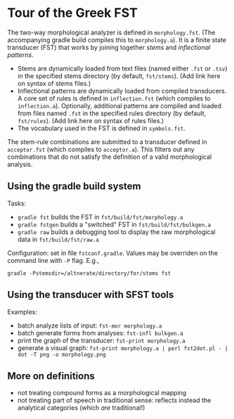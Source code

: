 
# Tour of the Greek FST


The two-way morphological analyzer is defined in `morphology.fst`. (The accompanying gradle build compiles this to `morphology.a`).  It is a finite state transducer (FST) that works by joining together *stems* and *inflectional patterns*.


- Stems are dynamically loaded from text files (named either `.fst` or `.tsv`) in the specified stems directory (by default, `fst/stems`).  (Add link here on syntax of stems files.)
- Inflectional patterns are dynamically loaded from compiled transducers.  A core set of rules is defined in `inflection.fst` (which compiles to `inflection.a`).  Optionally, additional patterns are compiled and loaded from files named `.fst` in the specified rules directory (by default, `fst/rules`). (Add link here on syntax of rules files.)
- The vocabulary used in the FST is defined in `symbols.fst`.

The stem-rule combinations are submitted to a transducer defined in `acceptor.fst` (which compiles to `acceptor.a`).  This filters out any combinations that do not satisfy the definition of a valid morphological analysis.





## Using the gradle build system

Tasks:

- `gradle fst` builds the FST in `fst/build/fst/morphology.a`
- `gradle fstgen` builds a "switched" FST in `fst/build/fst/bulkgen.a`
- `gradle raw` builds a debugging tool to display the raw morphological data in `fst/build/fst/raw.a`

Configuration:  set in file `fstconf.gradle`.  Values may be overriden on the command line with `-P` flag. E.g.,

    gradle -Pstemsdir=/altnerate/directory/for/stems fst



## Using the transducer with SFST tools

Examples:

- batch analyze lists of input:  `fst-mor morphology.a`
- batch generate forms from analyses:  `fst-infl bulkgen.a`
- print the graph of the transducer: `fst-print morphology.a`
- generate a visual graph: `fst-print morphology.a | perl fst2dot.pl - | dot -T png -o morphology.png`


## More on definitions

- not treating compound forms as a morphological mapping
- not treating part of speech in traditional sense: reflects instead the analytical categories (which *are* traditional!)

